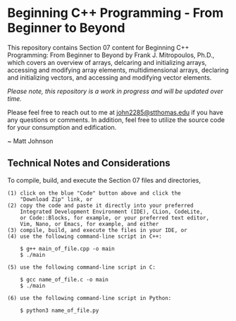 # Beginning C++ Programming - From Beginner to Beyond

This repository contains Section 07 content for Beginning C++ Programming:
From Beginner to Beyond by Frank J. Mitropoulos, Ph.D., which covers an
overview of arrays, delcaring and initializing arrays, accessing and
modifying array elements, multidimensional arrays, declaring and initializing
vectors, and accessing and modifying vector elements.

<i>Please note, this repository is a work in progress and will be updated over time.</i>

Please feel free to reach out to me at john2285@stthomas.edu if you have any questions
or comments. In addition, feel free to utilize the source code for your consumption
and edification.

~ Matt Johnson

Technical Notes and Considerations
----------------------------------------------------------------------------------------

To compile, build, and execute the Section 07 files and directories,

	(1) click on the blue "Code" button above and click the
	    "Download Zip" link, or
	(2) copy the code and paste it directly into your preferred
	    Integrated Development Environment (IDE), CLion, CodeLite,
	    or Code::Blocks, for example, or your preferred text editor,
	    Vim, Nano, or Emacs, for example, and either
	(3) compile, build, and execute the files in your IDE, or
	(4) use the following command-line script in C++:

		$ g++ main_of_file.cpp -o main
		$ ./main

	(5) use the following command-line script in C:

		$ gcc name_of_file.c -o main
		$ ./main

	(6) use the following command-line script in Python:

		$ python3 name_of_file.py



